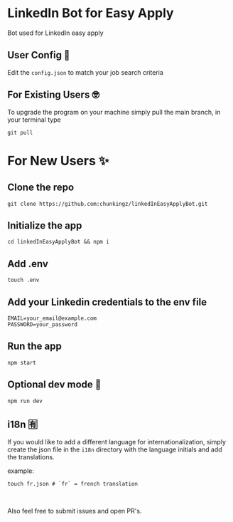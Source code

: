 # LinkedIn Bot for Easy Apply 

Bot used for LinkedIn easy apply

## User Config 📡
Edit the `config.json` to match your job search criteria

## For Existing Users 🤓
To upgrade the program on your machine simply pull the main branch, in your terminal type
```shell
git pull
```

# For New Users ✨

## Clone the repo
```shell
git clone https://github.com:chunkingz/linkedInEasyApplyBot.git
```

## Initialize the app
```shell
cd linkedInEasyApplyBot && npm i
```

## Add .env
```shell
touch .env
```

## Add your Linkedin credentials to the env file
```shell
EMAIL=your_email@example.com
PASSWORD=your_password
```

## Run the app
```shell
npm start
```

## Optional dev mode 🔧
```shell
npm run dev
```

## i18n 🈶
If you would like to add a different language for internationalization, simply create the json file in the `i18n` directory with the language initials and add the translations.

example: 

```shell
touch fr.json # `fr` = french translation
```

<br>

Also feel free to submit issues and open PR's.
